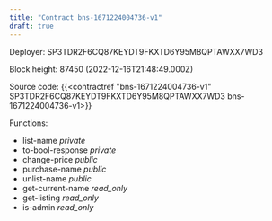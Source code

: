 ```yaml
---
title: "Contract bns-1671224004736-v1"
draft: true
---
```

Deployer: SP3TDR2F6CQ87KEYDT9FKXTD6Y95M8QPTAWXX7WD3


 



Block height: 87450 (2022-12-16T21:48:49.000Z)

Source code: {{<contractref "bns-1671224004736-v1" SP3TDR2F6CQ87KEYDT9FKXTD6Y95M8QPTAWXX7WD3 bns-1671224004736-v1>}}

Functions:

* list-name _private_
* to-bool-response _private_
* change-price _public_
* purchase-name _public_
* unlist-name _public_
* get-current-name _read_only_
* get-listing _read_only_
* is-admin _read_only_

